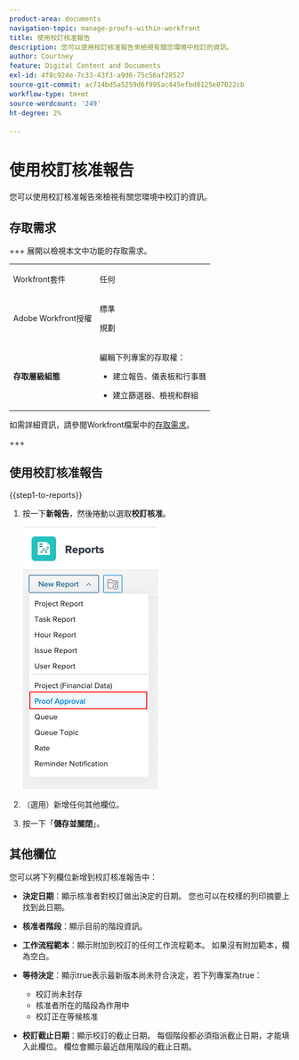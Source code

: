 ```yaml
---
product-area: documents
navigation-topic: manage-proofs-within-workfront
title: 使用校訂核准報告
description: 您可以使用校訂核准報告來檢視有關您環境中校訂的資訊。
author: Courtney
feature: Digital Content and Documents
exl-id: 4f8c924e-7c33-43f3-a9d6-75c56af28527
source-git-commit: ac714bd5a5259d6f995ac445efbd0125e07022cb
workflow-type: tm+mt
source-wordcount: '249'
ht-degree: 2%

---
```


# 使用校訂核准報告

您可以使用校訂核准報告來檢視有關您環境中校訂的資訊。

## 存取需求

+++ 展開以檢視本文中功能的存取需求。

<table style="table-layout:auto"> 
 <col> 
 <col> 
 <tbody> 
  <tr> 
   <td role="rowheader"> <p>Workfront套件</p> </td> 
   <td>任何</td> 
  </tr> 
  <tr> 
   <td role="rowheader"> <p>Adobe Workfront授權</p> </td> 
   <td> 
   <p>標準</p>
   <p>規劃</p>
   </td> 
  </tr> 
  <tr data-mc-conditions=""> 
   <td role="rowheader"><strong>存取層級組態</strong> </td> 
   <td> <p>編輯下列專案的存取權：</p> 
    <ul> 
     <li> <p>建立報告、儀表板和行事曆</p> </li> 
     <li> <p>建立篩選器、檢視和群組</p> </li> 
    </ul> </td> 
  </tr> 
 </tbody> 
</table>

如需詳細資訊，請參閱Workfront檔案中的[存取需求](/help/quicksilver/administration-and-setup/add-users/access-levels-and-object-permissions/access-level-requirements-in-documentation.md)。

+++

## 使用校訂核准報告

{{step1-to-reports}}

1. 按一下&#x200B;**新報告**，然後捲動以選取&#x200B;**校訂核准**。

   ![校訂核准報告](assets/proof-approval-report.png)

1. （選用）新增任何其他欄位。
1. 按一下「**儲存並關閉**」。

## 其他欄位

您可以將下列欄位新增到校訂核准報告中：

* **決定日期**：顯示核准者對校訂做出決定的日期。 您也可以在校樣的列印摘要上找到此日期。
* **核准者階段**：顯示目前的階段資訊。
* **工作流程範本**：顯示附加到校訂的任何工作流程範本。 如果沒有附加範本，欄為空白。
* **等待決定**：顯示true表示最新版本尚未符合決定，若下列專案為true：

   * 校訂尚未封存
   * 核准者所在的階段為作用中
   * 校訂正在等候核准

* **校訂截止日期**：顯示校訂的截止日期。 每個階段都必須指派截止日期，才能填入此欄位。 欄位會顯示最近啟用階段的截止日期。

 
